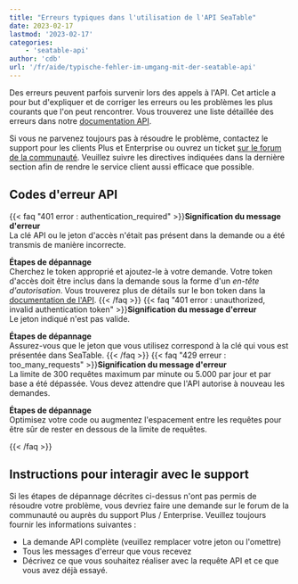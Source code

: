 ```yaml
---
title: "Erreurs typiques dans l'utilisation de l'API SeaTable"
date: 2023-02-17
lastmod: '2023-02-17'
categories:
    - 'seatable-api'
author: 'cdb'
url: '/fr/aide/typische-fehler-im-umgang-mit-der-seatable-api'
---
```


Des erreurs peuvent parfois survenir lors des appels à l'API. Cet article a pour but d'expliquer et de corriger les erreurs ou les problèmes les plus courants que l'on peut rencontrer. Vous trouverez une liste détaillée des erreurs dans notre [documentation API](https://api.seatable.io).

Si vous ne parvenez toujours pas à résoudre le problème, contactez le support pour les clients Plus et Enterprise ou ouvrez un ticket [sur le forum de la communauté](https://forum.seatable.io). Veuillez suivre les directives indiquées dans la dernière section afin de rendre le service client aussi efficace que possible.

## Codes d'erreur API

{{< faq "401 error : authentication_required" >}}**Signification du message d'erreur**  
La clé API ou le jeton d'accès n'était pas présent dans la demande ou a été transmis de manière incorrecte.

**Étapes de dépannage**  
Cherchez le token approprié et ajoutez-le à votre demande. Votre token d'accès doit être inclus dans la demande sous la forme d'un _en-tête d'autorisation_. Vous trouverez plus de détails sur le bon token dans la [documentation de l'API](https://api.seatable.io/#authentication).
{{< /faq >}}
{{< faq "401 error : unauthorized, invalid authentication token" >}}**Signification du message d'erreur**  
Le jeton indiqué n'est pas valide.

**Étapes de dépannage**  
Assurez-vous que le jeton que vous utilisez correspond à la clé qui vous est présentée dans SeaTable.
{{< /faq >}}
{{< faq "429 erreur : too_many_requests" >}}**Signification du message d'erreur**  
La limite de 300 requêtes maximum par minute ou 5.000 par jour et par base a été dépassée. Vous devez attendre que l'API autorise à nouveau les demandes.

**Étapes de dépannage**  
Optimisez votre code ou augmentez l'espacement entre les requêtes pour être sûr de rester en dessous de la limite de requêtes.

{{< /faq >}}

## Instructions pour interagir avec le support

Si les étapes de dépannage décrites ci-dessus n'ont pas permis de résoudre votre problème, vous devriez faire une demande sur le forum de la communauté ou auprès du support Plus / Enterprise. Veuillez toujours fournir les informations suivantes :

- La demande API complète (veuillez remplacer votre jeton ou l'omettre)
- Tous les messages d'erreur que vous recevez
- Décrivez ce que vous souhaitez réaliser avec la requête API et ce que vous avez déjà essayé.
